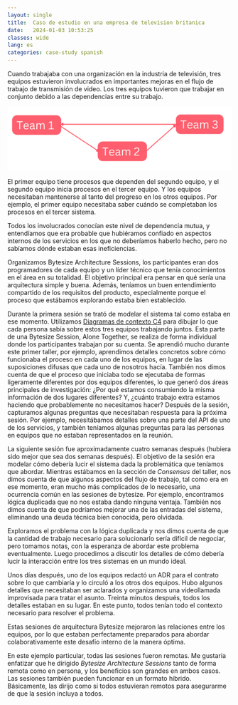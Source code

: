 ```yaml
---
layout: single
title:  Caso de estudio en una empresa de television britanica
date:   2024-01-03 10:53:25 
classes: wide
lang: es
categories: case-study spanish 
---
```


Cuando trabajaba con una organización en la industria de televisión, tres equipos estuvieron involucrados en importantes mejoras en el flujo de trabajo de transmisión de video. Los tres equipos tuvieron que trabajar en conjunto debido a las dependencias entre su trabajo. 

![Dependencias de equipo](/images/team-dependencies.png)

El primer equipo tiene procesos que dependen del segundo equipo, y el segundo equipo inicia procesos en el tercer equipo. Y los equipos necesitaban mantenerse al tanto del progreso en los otros equipos. Por ejemplo, el primer equipo necesitaba saber cuándo se completaban los procesos en el tercer sistema.

Todos los involucrados conocían este nivel de dependencia mutua, y entendíamos que era probable que hubiéramos confiado en aspectos internos de los servicios en los que no deberíamos haberlo hecho, pero no sabíamos dónde estaban esas ineficiencias.

Organizamos Bytesize Architecture Sessions, los participantes eran dos programadores de cada equipo y un líder técnico que tenía conocimientos en el área en su totalidad. El objetivo principal era pensar en qué sería una arquitectura simple y buena. Además, teníamos un buen entendimiento compartido de los requisitos del producto, especialmente porque el proceso que estábamos explorando estaba bien establecido.

Durante la primera sesión se trató de modelar el sistema tal como estaba en ese momento. Utilizamos [Diagramas de contexto C4](https://c4model.com/#SystemContextDiagram) para dibujar lo que cada persona sabía sobre estos tres equipos trabajando juntos. Esta parte de una Bytesize Session, Alone Together, se realiza de forma individual donde los participantes trabajan por su cuenta. Se aprendió mucho durante este primer taller, por ejemplo, aprendimos detalles concretos sobre cómo funcionaba el proceso en cada uno de los equipos, en lugar de las suposiciones difusas que cada uno de nosotros hacía. También nos dimos cuenta de que el proceso que iniciaba todo se ejecutaba de formas ligeramente diferentes por dos equipos diferentes, lo que generó dos áreas principales de investigación: ¿Por qué estamos consumiendo la misma información de dos lugares diferentes? Y, ¿cuánto trabajo extra estamos haciendo que probablemente no necesitamos hacer?
Después de la sesión, capturamos algunas preguntas que necesitaban respuesta para la próxima sesión. Por ejemplo, necesitábamos detalles sobre una parte del API de uno de los servicios, y también teníamos algunas preguntas para las personas en equipos que no estaban representados en la reunión.

La siguiente sesión fue aproximadamente cuatro semanas después (hubiera sido mejor que sea dos semanas después). El objetivo de la sesión era modelar cómo debería lucir el sistema dada la problemática que teníamos que abordar. Mientras estábamos en la sección de _Consensus_ del taller, nos dimos cuenta de que algunos aspectos del flujo de trabajo, tal como era en ese momento, eran mucho más complicados de lo necesario, una ocurrencia común en las sesiones de bytesize. Por ejemplo, encontramos lógica duplicada que no nos estaba dando ninguna ventaja. También nos dimos cuenta de que podríamos mejorar una de las entradas del sistema, eliminando una deuda técnica bien conocida, pero olvidada.

Exploramos el problema con la lógica duplicada y nos dimos cuenta de que la cantidad de trabajo necesario para solucionarlo sería difícil de negociar, pero tomamos notas, con la esperanza de abordar este problema eventualmente. Luego procedimos a discutir los detalles de cómo debería lucir la interacción entre los tres sistemas en un mundo ideal.

Unos días después, uno de los equipos redactó un ADR para el contrato sobre lo que cambiaría y lo circuló a los otros dos equipos. Hubo algunos detalles que necesitaban ser aclarados y organizamos una videollamada improvisada para tratar el asunto. Treinta minutos después, todos los detalles estaban en su lugar.
En este punto, todos tenían todo el contexto necesario para resolver el problema. 

Estas sesiones de arquitectura Bytesize mejoraron las relaciones entre los equipos, por lo que estaban perfectamente preparados para abordar colaborativamente este desafío interno de la manera óptima.

En este ejemplo particular, todas las sesiones fueron remotas. Me gustaría enfatizar que he dirigido *Bytesize Architecture Sessions* tanto de forma remota como en persona, y los beneficios son grandes en ambos casos. Las sesiones también pueden funcionar en un formato híbrido. Básicamente, las dirijo como si todos estuvieran remotos para asegurarme de que la sesión incluya a todos.
